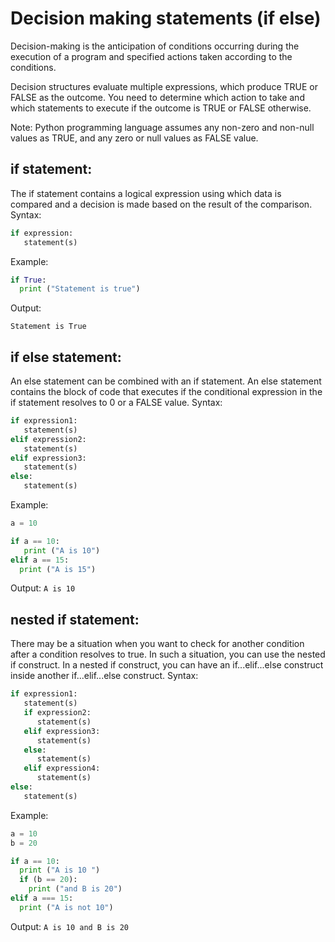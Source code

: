 # Decision making statements (if else)
Decision-making is the anticipation of conditions occurring during the execution of a program and specified actions taken according to the conditions.

Decision structures evaluate multiple expressions, which produce TRUE or FALSE as the outcome. You need to determine which action to take and which statements to execute if the outcome is TRUE or FALSE otherwise.

Note: Python programming language assumes any non-zero and non-null values as TRUE, and any zero or null values as FALSE value.

## if statement:
The if statement contains a logical expression using which data is compared and a decision is made based on the result of the comparison.
Syntax:
```python
if expression:
   statement(s)
```
Example:
```python
if True:
  print ("Statement is true")
```
Output:
```
Statement is True
```

## if else statement:
An else statement can be combined with an if statement. An else statement contains the block of code that executes if the conditional expression in the if statement resolves to 0 or a FALSE value.
Syntax:
```python
if expression1:
   statement(s)
elif expression2:
   statement(s)
elif expression3:
   statement(s)
else:
   statement(s)
```
Example:
```python
a = 10

if a == 10:
   print ("A is 10")
elif a == 15:
  print ("A is 15")
```
Output:
`A is 10`


## nested if statement:
There may be a situation when you want to check for another condition after a condition resolves to true. In such a situation, you can use the nested if construct. In a nested if construct, you can have an if...elif...else construct inside another if...elif...else construct.
Syntax:
```python
if expression1:
   statement(s)
   if expression2:
      statement(s)
   elif expression3:
      statement(s)
   else:
      statement(s)
   elif expression4:
      statement(s)
else:
   statement(s)
```
Example:
```python
a = 10
b = 20

if a == 10:
  print ("A is 10 ")
  if (b == 20):
    print ("and B is 20")
elif a === 15:
  print ("A is not 10")
```
Output:
`A is 10 and B is 20`
